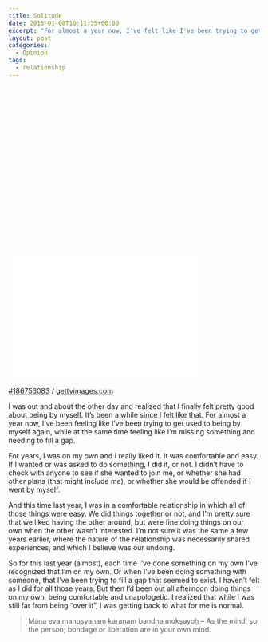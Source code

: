 ```yaml
---
title: Solitude
date: 2015-01-08T10:11:35+00:00
excerpt: "For almost a year now, I've felt like I've been trying to get used to being by myself, while at the same time feeling like I'm missing something."
layout: post
categories:
  - Opinion
tags:
  - relationship
---
```

<div class="getty embed image alignleft">
  <div style="padding:66.535433% 0 0 0">
    <iframe src="//embed.gettyimages.com/embed/186756083?et=sQirZzTETyFedHnlaKRJLQ&amp;socialOnLoad=off&amp;sig=SAAiw0qh5zXj9vOLjX8059cgbuQOBaifzoI5LR1gDns=" width="381" height="253" scrolling="no" frameborder="0"></iframe>
  </div>
  <p>
    <a href="http://www.gettyimages.com/detail/186756083" target="_blank" rel="noopener noreferrer">#186756083</a> /
    <a href="http://www.gettyimages.com" target="_blank" rel="noopener noreferrer">gettyimages.com</a>
  </p>
</div>
    
I was out and about the other day and realized that I finally felt pretty good about being by myself. It&#8217;s been a while since I felt like that. For almost a year now, I&#8217;ve been feeling like I&#8217;ve been trying to get used to being by myself again, while at the same time feeling like I&#8217;m missing something and needing to fill a gap.

For years, I was on my own and I really liked it. It was comfortable and easy. If I wanted or was asked to do something, I did it, or not. I didn&#8217;t have to check with anyone to see if she wanted to join me, or whether she had other plans (that might include me), or whether she would be offended if I went by myself.

And this time last year, I was in a comfortable relationship in which all of those things were easy. We did things together or not, and I&#8217;m pretty sure that we liked having the other around, but were fine doing things on our own when the other wasn&#8217;t interested. I&#8217;m not sure it was the same a few years earlier, where the nature of the relationship was necessarily shared experiences, and which I believe was our undoing.

So for this last year (almost), each time I&#8217;ve done something on my own I&#8217;ve recognized that I&#8217;m on my own. Or when I&#8217;ve been doing something with someone, that I&#8217;ve been trying to fill a gap that seemed to exist. I haven&#8217;t felt as I did for all those years. But then I&#8217;d been out all afternoon doing things on my own, being comfortable and unapologetic. I realized that while I was still far from being &#8220;over it&#8221;, I was getting back to what for me is normal.

> Mana eva manu&#7779;yanam kara&#7751;am bandha mok&#7779;ayo&#7717; &#8211; As the mind, so the person; bondage or liberation are in your own mind.
